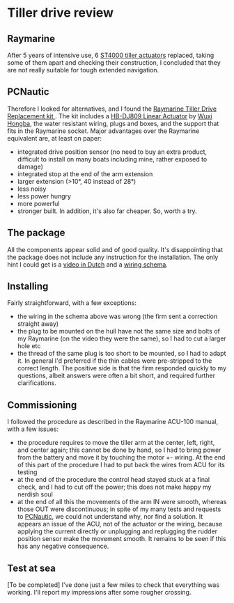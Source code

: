 # Tiller drive review

## Raymarine

After 5 years of intensive use, 6 [ST4000 tiller actuators](https://www.raymarine.com/en-us/our-products/boat-autopilots/autopilot-drive-units/cockpit-tiller-drive) replaced, taking some of them apart and checking their construction, I concluded that they are not really suitable for tough extended navigation.

## PCNautic

Therefore I looked for alternatives, and I found the [
Raymarine Tiller Drive Replacement kit
](https://pcnautic.com/en/product/st4000-tiller-drive-replacement-set).
The kit includes a [HB-DJ809 Linear Actuator](https://www.hbactuator.com/linear-actuator/hb-dj809.html) by [Wuxi Hongba](https://wxhongba.com), the water resistant wiring, plugs and boxes, and the support that fits in the Raymarine socket.
Major advantages over the Raymarine equivalent are, at least on paper:
* integrated drive position sensor (no need to buy an extra product, difficult to install on many boats including mine, rather exposed to damage)
* integrated stop at the end of the arm extension
* larger extension (>10°, 40 instead of 28°)
* less noisy
* less power hungry
* more powerful
* stronger built.
In addition, it's also far cheaper.
So, worth a try.

## The package
All the components appear solid and of good quality.
It's disappointing that the package does not include any instruction for the installation. The only hint I could get is a [video in Dutch](https://www.youtube.com/watch?v=gYL0_VjVxGI) and a [wiring schema](https://pcnautic.com/en/product/st4000-tiller-drive-replacement-set).

## Installing

Fairly straightforward, with a few exceptions:
* the wiring in the schema above was wrong (the firm sent a correction straight away)
* the plug to be mounted on the hull have not the same size and bolts of my Raymarine (on the video they were the same), so I had to cut a larger hole etc
* the thread of the same plug is too short to be mounted, so I had to adapt it.
In general I'd preferred if the thin cables were pre-stripped to the correct length.
The positive side is that the firm responded quickly to my questions, albeit answers were often a bit short, and required further clarifications.

## Commissioning

I followed the procedure as described in the Raymarine ACU-100 manual, with a few issues:
* the procedure requires to move the tiller arm at the center, left, right, and center again; this cannot be done by hand, so I had to bring power from the battery and move it by touching the motor +- wiring. At the end of this part of the procedure I had to put back the wires from ACU for its testing
* at the end of the procedure the control head stayed stuck at a final check, and I had to cut off the power; this does not make happy my nerdish soul
* at the end of all this the movements of the arm IN were smooth, whereas those OUT were discontinuous; in spite of my many tests and requests to [PCNautic](https://pcnautic.com/en/), we could not understand why, nor find a solution. It appears an issue of the ACU, not of the actuator or the wiring, because applying the current directly or unplugging and replugging the rudder position sensor make the movement smooth. It remains to be seen if this has any negative consequence.

## Test at sea

[To be completed]
I've done just a few miles to check that everything was working.
I'll report my impressions after some rougher crossing.
